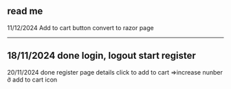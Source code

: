 read me
--------------
11/12/2024
Add to cart button
convert to razor page

--------------
18/11/2024
done login, logout
start register
---------------
20/11/2024
done register
page details
click to add to cart =>increase nunber ở add to cart icon
